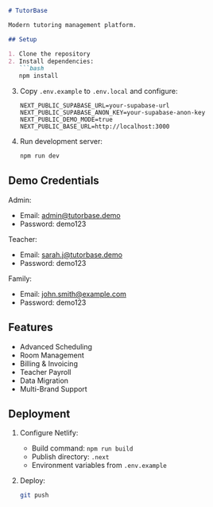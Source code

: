 ```markdown
# TutorBase

Modern tutoring management platform.

## Setup

1. Clone the repository
2. Install dependencies:
   ```bash
   npm install
   ```
3. Copy `.env.example` to `.env.local` and configure:
   ```
   NEXT_PUBLIC_SUPABASE_URL=your-supabase-url
   NEXT_PUBLIC_SUPABASE_ANON_KEY=your-supabase-anon-key
   NEXT_PUBLIC_DEMO_MODE=true
   NEXT_PUBLIC_BASE_URL=http://localhost:3000
   ```
4. Run development server:
   ```bash
   npm run dev
   ```

## Demo Credentials

Admin:
- Email: admin@tutorbase.demo
- Password: demo123

Teacher:
- Email: sarah.j@tutorbase.demo
- Password: demo123

Family:
- Email: john.smith@example.com
- Password: demo123

## Features

- Advanced Scheduling
- Room Management
- Billing & Invoicing
- Teacher Payroll
- Data Migration
- Multi-Brand Support

## Deployment

1. Configure Netlify:
   - Build command: `npm run build`
   - Publish directory: `.next`
   - Environment variables from `.env.example`

2. Deploy:
   ```bash
   git push
   ```
```
